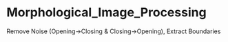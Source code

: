 # Morphological_Image_Processing
Remove Noise (Opening->Closing &amp; Closing->Opening), Extract Boundaries
